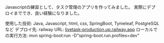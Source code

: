 Javascriptの練習として、タスク管理のアプリを作ってみました。
実際にデプロイまででき、良い経験になりました。

使用した技術: Java, Javascript, html, css, SpringBoot, Tymeleaf, PostgreSQLなど
デプロイ先: railway
URL: [livetask-production.up.railway.app](https://livetask-production.up.railway.app/login)
ローカルでの実行方法: mvn spring-boot:run -D"spring-boot.run.profiles=dev"
